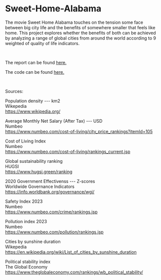 # Sweet-Home-Alabama

The movie Sweet Home Alabama touches on the tension some face between big city life and the benefits of somewhere smaller that feels like home. This project explores whether the benefits of both can be achieved by analyzing a range of global cities from around the world according to 9 weighted of quality of life indicators.

<br/>

The report can be found [here.](sweet_home_alabama.md)

The code can be found [here.](sweet_home_alabama.Rmd)

<br/>

Sources:

Population density --- km2  
Wikepedia  
https://www.wikipedia.org/  

Average Monthly Net Salary (After Tax) --- USD  
Numbeo  
https://www.numbeo.com/cost-of-living/city_price_rankings?itemId=105

Cost of Living Index  
Numbeo  
https://www.numbeo.com/cost-of-living/rankings_current.jsp

Global sustainability ranking  
HUGSI  
https://www.hugsi.green/ranking

2020 Government Effectivenss --- Z-scores  
Worldwide Governance Indicators  
https://info.worldbank.org/governance/wgi/

Safety Index 2023  
Numbeo  
https://www.numbeo.com/crime/rankings.jsp

Pollution index 2023  
Numbeo  
https://www.numbeo.com/pollution/rankings.jsp

Cities by sunshine duration  
Wikepedia  
https://en.wikipedia.org/wiki/List_of_cities_by_sunshine_duration

Political stability index  
The Global Economy  
https://www.theglobaleconomy.com/rankings/wb_political_stability/  

&nbsp;
